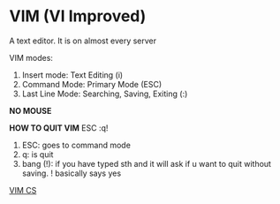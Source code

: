 # VIM (VI Improved)

A text editor. It is on almost every server

VIM modes:

1. Insert mode: Text Editing (i)
2. Command Mode: Primary Mode (ESC)
3. Last Line Mode: Searching, Saving, Exiting (:)

**NO MOUSE**

**HOW TO QUIT VIM** ESC :q!

1. ESC: goes to command mode
2. q: is quit
3. bang (!): if you have typed sth and it will ask if u want to quit without saving. ! basically says yes

[VIM CS](https://linuxmoz.com/vi-commands-cheat-sheet/)
